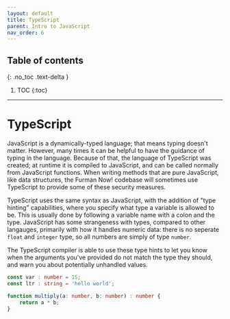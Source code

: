 ```yaml
---
layout: default
title: TypeScript
parent: Intro to JavaScript
nav_order: 6
---
```

## Table of contents
{: .no_toc .text-delta }

1. TOC
{:toc}
---
# TypeScript

JavaScript is a dynamically-typed language; that means typing doesn't matter. However, many times it can be helpful to have the guidance of typing in the language. Because of that, the language of TypeScript was created; at runtime it is compiled to JavaScript, and can be called normally from JavaScript functions. When writing methods that are pure JavaScript, like data structures, the Furman Now! codebase will sometimes use TypeScript to provide some of these security measures. 

TypeScript uses the same syntax as JavaScript, with the addition of "type hinting" capabilities, where you specify what type a variable is allowed to be. This is usually done by following a variable name with a colon and the type. JavaScript has some strangeness with types, compared to other langauges, primarily with how it handles numeric data: there is no seperate `float` and `integer` type, so all numbers are simply of type `number`.

The TypeScript compiler is able to use these type hints to let you know when the arguments you've provided do not match the type they should, and warn you about potentially unhandled values.

```ts
const var : number = 15;
const ltr : string = 'hello world';

function multiply(a: number, b: number) : number {
    return a * b;
}
```
